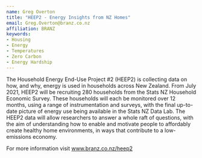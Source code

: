 ```yaml
---
name: Greg Overton
title: "HEEP2 - Energy Insights from NZ Homes"
email: Greg.Overton@branz.co.nz
affiliation: BRANZ
keywords:
- Housing
- Energy
- Temperatures
- Zero Carbon
- Energy Hardship
---
```


The Household Energy End-Use Project #2 (HEEP2) is collecting data on how, and why, energy is used in households across New Zealand.  From July 2021, HEEP2 will be recruiting 280 households from the Stats NZ Household Economic Survey. These households will each be monitored over 12 months, using a range of instrumentation and surveys, with the final up-to-date picture of energy use being available in the Stats NZ Data Lab. The HEEP2 data will allow researchers to answer a whole raft of questions, with the aim of understanding how to enable and motivate people to affordably create healthy home environments, in ways that contribute to a low-emissions economy.

For more information visit www.branz.co.nz/heep2
